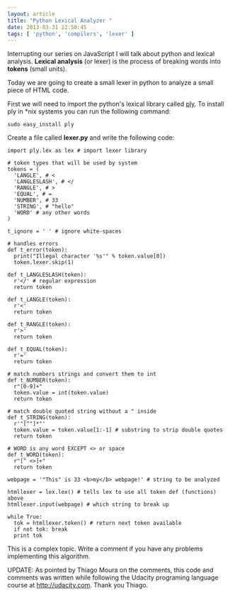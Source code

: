 ```yaml
---
layout: article
title: "Python Lexical Analyzer "
date: 2013-03-31 22:50:45
tags: [ 'python', 'compilers', 'lexer' ]
---
```

Interrupting our series on JavaScript I will talk about python and lexical analysis. **Lexical analysis** (or lexer) is the process of breaking words into **tokens** (small units). 

Today we are going to create a small lexer in python to analyze a small piece of HTML code. 

First we will need to import the python's lexical library called [ply](http://www.dabeaz.com/ply/). To install ply in *nix systems you can run the following command:

    sudo easy_install ply


Create a file called **lexer.py** and write the following code:

    import ply.lex as lex # import lexer library

    # token types that will be used by system
    tokens = (
      'LANGLE', # <
      'LANGLESLASH', # </
      'RANGLE', # >
      'EQUAL', # = 
      'NUMBER', # 33
      'STRING', # "hello"
      'WORD' # any other words
    )

    t_ignore = ' ' # ignore white-spaces

    # handles errors
    def t_error(token):
      print("Illegal character '%s'" % token.value[0])
      token.lexer.skip(1)

    def t_LANGLESLASH(token):
      r'</' # regular expression
      return token

    def t_LANGLE(token):
      r'<'
      return token

    def t_RANGLE(token):
      r'>'
      return token

    def t_EQUAL(token):
      r'='
      return token

    # match numbers strings and convert them to int
    def t_NUMBER(token):
      r"[0-9]+"
      token.value = int(token.value)
      return token

    # match double quoted string without a " inside
    def t_STRING(token):
      r'"[^"]*"'
      token.value = token.value[1:-1] # substring to strip double quotes
      return token  

    # WORD is any word EXCEPT <> or space
    def t_WORD(token):
      r"[^ <>]+"
      return token

    webpage = '"This" is 33 <b>my</b> webpage!' # string to be analyzed

    htmllexer = lex.lex() # tells lex to use all token def (functions) above
    htmllexer.input(webpage) # which string to break up

    while True:
      tok = htmllexer.token() # return next token available
      if not tok: break
      print tok


This is a complex topic. Write a comment if you have any problems implementing this algorithm.

UPDATE: 
As pointed by Thiago Moura on the comments, this code and comments was written while following the Udacity programing language course at http://udacity.com. Thank you Thiago.